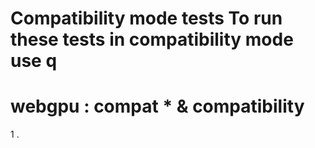 #
Compatibility
mode
tests
To
run
these
tests
in
compatibility
mode
use
q
=
webgpu
:
compat
*
&
compatibility
=
1
.

